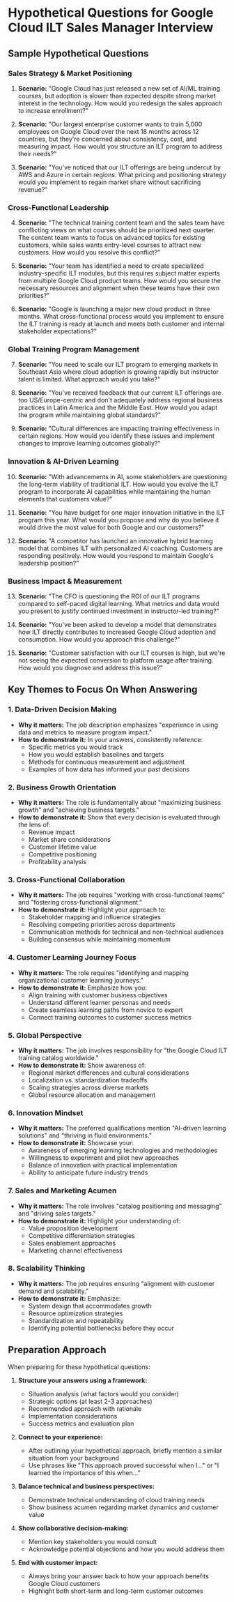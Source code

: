 # Hypothetical Questions for Google Cloud ILT Sales Manager Interview

## Sample Hypothetical Questions

### Sales Strategy & Market Positioning

1. **Scenario:** "Google Cloud has just released a new set of AI/ML training courses, but adoption is slower than expected despite strong market interest in the technology. How would you redesign the sales approach to increase enrollment?"
   
2. **Scenario:** "Our largest enterprise customer wants to train 5,000 employees on Google Cloud over the next 18 months across 12 countries, but they're concerned about consistency, cost, and measuring impact. How would you structure an ILT program to address their needs?"
   
3. **Scenario:** "You've noticed that our ILT offerings are being undercut by AWS and Azure in certain regions. What pricing and positioning strategy would you implement to regain market share without sacrificing revenue?"

### Cross-Functional Leadership

4. **Scenario:** "The technical training content team and the sales team have conflicting views on what courses should be prioritized next quarter. The content team wants to focus on advanced topics for existing customers, while sales wants entry-level courses to attract new customers. How would you resolve this conflict?"
   
5. **Scenario:** "Your team has identified a need to create specialized industry-specific ILT modules, but this requires subject matter experts from multiple Google Cloud product teams. How would you secure the necessary resources and alignment when these teams have their own priorities?"
   
6. **Scenario:** "Google is launching a major new cloud product in three months. What cross-functional process would you implement to ensure the ILT training is ready at launch and meets both customer and internal stakeholder expectations?"

### Global Training Program Management

7. **Scenario:** "You need to scale our ILT program to emerging markets in Southeast Asia where cloud adoption is growing rapidly but instructor talent is limited. What approach would you take?"
   
8. **Scenario:** "You've received feedback that our current ILT offerings are too US/Europe-centric and don't adequately address regional business practices in Latin America and the Middle East. How would you adapt the program while maintaining global standards?"
   
9. **Scenario:** "Cultural differences are impacting training effectiveness in certain regions. How would you identify these issues and implement changes to improve learning outcomes globally?"

### Innovation & AI-Driven Learning

10. **Scenario:** "With advancements in AI, some stakeholders are questioning the long-term viability of traditional ILT. How would you evolve the ILT program to incorporate AI capabilities while maintaining the human elements that customers value?"
    
11. **Scenario:** "You have budget for one major innovation initiative in the ILT program this year. What would you propose and why do you believe it would drive the most value for both Google and our customers?"
    
12. **Scenario:** "A competitor has launched an innovative hybrid learning model that combines ILT with personalized AI coaching. Customers are responding positively. How would you respond to maintain Google's leadership position?"

### Business Impact & Measurement

13. **Scenario:** "The CFO is questioning the ROI of our ILT programs compared to self-paced digital learning. What metrics and data would you present to justify continued investment in instructor-led training?"
    
14. **Scenario:** "You've been asked to develop a model that demonstrates how ILT directly contributes to increased Google Cloud adoption and consumption. How would you approach this challenge?"
    
15. **Scenario:** "Customer satisfaction with our ILT courses is high, but we're not seeing the expected conversion to platform usage after training. How would you diagnose and address this issue?"

## Key Themes to Focus On When Answering

### 1. Data-Driven Decision Making

- **Why it matters:** The job description emphasizes "experience in using data and metrics to measure program impact."
- **How to demonstrate it:** In your answers, consistently reference:
  - Specific metrics you would track
  - How you would establish baselines and targets
  - Methods for continuous measurement and adjustment
  - Examples of how data has informed your past decisions

### 2. Business Growth Orientation

- **Why it matters:** The role is fundamentally about "maximizing business growth" and "achieving business targets."
- **How to demonstrate it:** Show that every decision is evaluated through the lens of:
  - Revenue impact
  - Market share considerations
  - Customer lifetime value
  - Competitive positioning
  - Profitability analysis

### 3. Cross-Functional Collaboration

- **Why it matters:** The job requires "working with cross-functional teams" and "fostering cross-functional alignment."
- **How to demonstrate it:** Highlight your approach to:
  - Stakeholder mapping and influence strategies
  - Resolving competing priorities across departments
  - Communication methods for technical and non-technical audiences
  - Building consensus while maintaining momentum

### 4. Customer Learning Journey Focus

- **Why it matters:** The role requires "identifying and mapping organizational customer learning journeys."
- **How to demonstrate it:** Emphasize how you:
  - Align training with customer business objectives
  - Understand different learner personas and needs
  - Create seamless learning paths from novice to expert
  - Connect training outcomes to customer success metrics

### 5. Global Perspective

- **Why it matters:** The job involves responsibility for "the Google Cloud ILT training catalog worldwide."
- **How to demonstrate it:** Show awareness of:
  - Regional market differences and cultural considerations
  - Localization vs. standardization tradeoffs
  - Scaling strategies across diverse markets
  - Global resource allocation and management

### 6. Innovation Mindset

- **Why it matters:** The preferred qualifications mention "AI-driven learning solutions" and "thriving in fluid environments."
- **How to demonstrate it:** Showcase your:
  - Awareness of emerging learning technologies and methodologies
  - Willingness to experiment and pilot new approaches
  - Balance of innovation with practical implementation
  - Ability to anticipate future industry trends

### 7. Sales and Marketing Acumen

- **Why it matters:** The role involves "catalog positioning and messaging" and "driving sales targets."
- **How to demonstrate it:** Highlight your understanding of:
  - Value proposition development
  - Competitive differentiation strategies
  - Sales enablement approaches
  - Marketing channel effectiveness

### 8. Scalability Thinking

- **Why it matters:** The job requires ensuring "alignment with customer demand and scalability."
- **How to demonstrate it:** Emphasize:
  - System design that accommodates growth
  - Resource optimization strategies
  - Standardization and repeatability
  - Identifying potential bottlenecks before they occur

## Preparation Approach

When preparing for these hypothetical questions:

1. **Structure your answers using a framework:**
   - Situation analysis (what factors would you consider)
   - Strategic options (at least 2-3 approaches)
   - Recommended approach with rationale
   - Implementation considerations
   - Success metrics and evaluation plan

2. **Connect to your experience:**
   - After outlining your hypothetical approach, briefly mention a similar situation from your background
   - Use phrases like "This approach proved successful when I..." or "I learned the importance of this when..."

3. **Balance technical and business perspectives:**
   - Demonstrate technical understanding of cloud training needs
   - Show business acumen regarding market dynamics and customer value

4. **Show collaborative decision-making:**
   - Mention key stakeholders you would consult
   - Acknowledge potential objections and how you would address them

5. **End with customer impact:**
   - Always bring your answer back to how your approach benefits Google Cloud customers
   - Highlight both short-term and long-term customer outcomes
